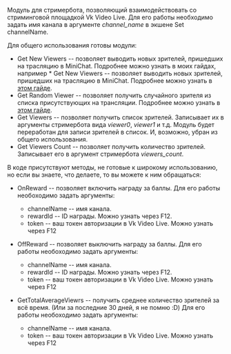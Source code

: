 Модуль для стримербота, позволяющий взаимодействовать со стриминговой площадкой Vk Video Live. Для его работы необходимо задать имя канала в аргументе _channel_name_ в экшене Set channelName.

Для общего использования готовы модули:
* Get New Viewers -- позволяет выводить новых зрителей, пришедших на трасляцию в MiniChat. Подробнее можно узнать в моих гайдах, например * Get New Viewers -- позволяет выводить новых зрителей, пришедших на трасляцию в MiniChat. Подробнее можно узнать в [этом гайде](https://dzen.ru/a/Zaq2Po_5TGRrHwx_).
* Get Random Viewer -- позволяет получить случайного зрителя из списка присутствующих на трансляции. Подробнее можно узнать в [этом гайде](https://dzen.ru/a/ZWhq_W5vi2KFMEWF).
* Get Viewers -- позволяет получить список зрителей. Записывает их в аргументы стримербота вида _viewer0_, _viewer1_ и т.д. Модуль будет переработан для записи зрителей в список. И, возможно, убран из общего использования.
* Get Viewers Count -- позволяет получить количество зрителей. Записывает его в аргумент стримербота _viewers_count_.

В коде присутствуют методы, не готовые к широкому использованию, но если вы знаете, что делаете, то вы можете к ним обращаться:
* OnReward -- позволяет включить награду за баллы. Для его работы необоходимо задать аргументы:
  * channelName -- имя канала.
  * rewardId -- ID награды. Можно узнать через F12.
  * token -- ваш токен авторизации в Vk Video Live. Можно узнать через F12
 
* OffReward -- позволяет выключить награду за баллы. Для его работы необоходимо задать аргументы:
  * channelName -- имя канала.
  * rewardId -- ID награды. Можно узнать через F12.
  * token -- ваш токен авторизации в Vk Video Live. Можно узнать через F12
* GetTotalAverageViewrs -- получить среднее количество зрителей за всё время. (Или за последние 30 дней, я не помню :D) Для его работы необоходимо задать аргументы:
  * channelName -- имя канала.
  * token -- ваш токен авторизации в Vk Video Live. Можно узнать через F12
